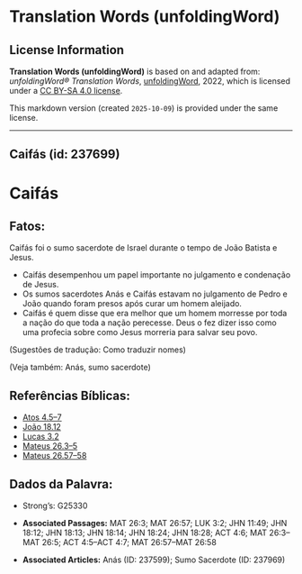 # Translation Words (unfoldingWord)

## License Information

**Translation Words (unfoldingWord)** is based on and adapted from: _unfoldingWord® Translation Words_, [unfoldingWord](https://unfoldingword.org/utw), 2022, which is licensed under a [CC BY-SA 4.0 license](https://creativecommons.org/licenses/by-sa/4.0/legalcode.en).

This markdown version (created `2025-10-09`) is provided under the same license.



--------------------------------

## Caifás (id: 237699)

Caifás
======

Fatos:
------

Caifás foi o sumo sacerdote de Israel durante o tempo de João Batista e Jesus.

* Caifás desempenhou um papel importante no julgamento e condenação de Jesus.
* Os sumos sacerdotes Anás e Caifás estavam no julgamento de Pedro e João quando foram presos após curar um homem aleijado.
* Caifás é quem disse que era melhor que um homem morresse por toda a nação do que toda a nação perecesse. Deus o fez dizer isso como uma profecia sobre como Jesus morreria para salvar seu povo.

(Sugestões de tradução: Como traduzir nomes)

(Veja também: Anás, sumo sacerdote)

Referências Bíblicas:
---------------------

* [Atos 4\.5–7](https://ref.ly/Acts4:5-Acts4:7)
* [João 18\.12](https://ref.ly/John18:12)
* [Lucas 3\.2](https://ref.ly/Luke3:2)
* [Mateus 26\.3–5](https://ref.ly/Matt26:3-Matt26:5)
* [Mateus 26\.57–58](https://ref.ly/Matt26:57-Matt26:58)

Dados da Palavra:
-----------------

* Strong’s: G25330

* **Associated Passages:** MAT 26:3; MAT 26:57; LUK 3:2; JHN 11:49; JHN 18:12; JHN 18:13; JHN 18:14; JHN 18:24; JHN 18:28; ACT 4:6; MAT 26:3–MAT 26:5; ACT 4:5–ACT 4:7; MAT 26:57–MAT 26:58
* **Associated Articles:** Anás (ID: 237599); Sumo Sacerdote (ID: 237969)

